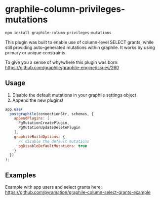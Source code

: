 # graphile-column-privileges-mutations 

```sh
npm install graphile-column-privileges-mutations 
```

This plugin was built to enable use of column-level SELECT grants, while still providing auto-generated mutations within graphile. It works by using primary or unique constraints.

To give you a sense of why/where this plugin was born: https://github.com/graphile/graphile-engine/issues/260

## Usage

1. Disable the default mutations in your graphile settings object
2. Append the new plugins!

```js
app.use(
  postgraphile(connectionStr, schemas, {
    appendPlugins: [
      PgMutationCreatePlugin,
      PgMutationUpdateDeletePlugin
    ],
    graphileBuildOptions: {
      // disable the default mutations
      pgDisableDefaultMutations: true
    }
  })
);
```

## Examples

Example with app users and select grants here: https://github.com/pyramation/graphile-column-select-grants-example